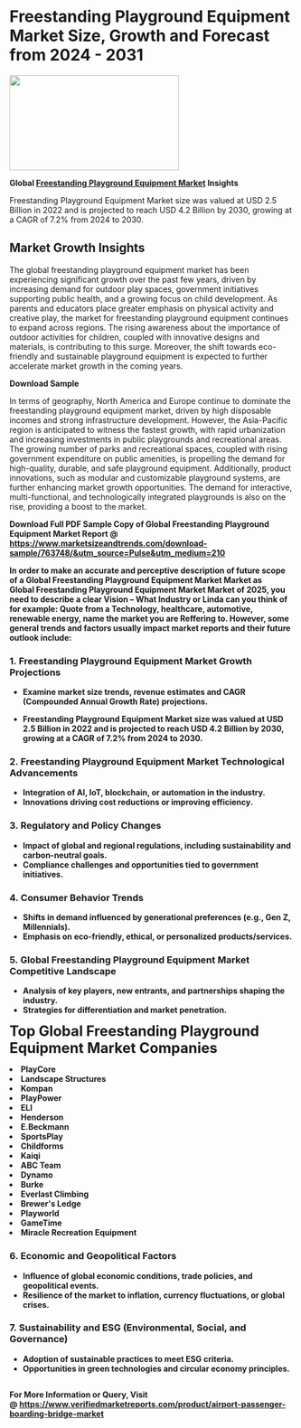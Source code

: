 <H1>Freestanding Playground Equipment Market Size, Growth and Forecast from 2024 - 2031</H1><img class="aligncenter size-medium wp-image-584254" src="https://thirdeyenews.in/wp-content/uploads/2024/09/Global-Market-Research-300x168.jpeg" alt="" width="300" height="168" /><p><strong>Global&nbsp;<a href="https://www.marketsizeandtrends.com/download-sample/763748/&amp;utm_source=Pulse&amp;utm_medium=210">Freestanding Playground Equipment Market</a> Insights</strong></p><p>Freestanding Playground Equipment Market size was valued at USD 2.5 Billion in 2022 and is projected to reach USD 4.2 Billion by 2030, growing at a CAGR of 7.2% from 2024 to 2030.</p><p><h2>Market Growth Insights</h2> <p>The global freestanding playground equipment market has been experiencing significant growth over the past few years, driven by increasing demand for outdoor play spaces, government initiatives supporting public health, and a growing focus on child development. As parents and educators place greater emphasis on physical activity and creative play, the market for freestanding playground equipment continues to expand across regions. The rising awareness about the importance of outdoor activities for children, coupled with innovative designs and materials, is contributing to this surge. Moreover, the shift towards eco-friendly and sustainable playground equipment is expected to further accelerate market growth in the coming years.</p> <p><strong>Download Sample</strong></p> <p>In terms of geography, North America and Europe continue to dominate the freestanding playground equipment market, driven by high disposable incomes and strong infrastructure development. However, the Asia-Pacific region is anticipated to witness the fastest growth, with rapid urbanization and increasing investments in public playgrounds and recreational areas. The growing number of parks and recreational spaces, coupled with rising government expenditure on public amenities, is propelling the demand for high-quality, durable, and safe playground equipment. Additionally, product innovations, such as modular and customizable playground systems, are further enhancing market growth opportunities. The demand for interactive, multi-functional, and technologically integrated playgrounds is also on the rise, providing a boost to the market. <p><strong></p><p><span class=""><strong>Download Full PDF Sample Copy of Global Freestanding Playground Equipment Market Report</strong> @ <a href="https://www.marketsizeandtrends.com/download-sample/763748/&amp;utm_source=Pulse&amp;utm_medium=210" target="_blank">https://www.marketsizeandtrends.com/download-sample/763748/&amp;utm_source=Pulse&amp;utm_medium=210</a></span></p><p>In order to make an accurate and perceptive description of future scope of a Global&nbsp;Freestanding Playground Equipment Market Market as Global&nbsp;Freestanding Playground Equipment Market Market of 2025, you need to describe a clear Vision &ndash; What Industry or Linda can you think of for example: Quote from a Technology, healthcare, automotive, renewable energy, name the market you are Reffering to. However, some general trends and factors usually impact market reports and their future outlook include:</p><h3>1.&nbsp;<strong>Freestanding Playground Equipment Market Growth Projections</strong></h3><ul><li>Examine market size trends, revenue estimates and CAGR (Compounded Annual Growth Rate) projections.</li><li><p>Freestanding Playground Equipment Market size was valued at USD 2.5 Billion in 2022 and is projected to reach USD 4.2 Billion by 2030, growing at a CAGR of 7.2% from 2024 to 2030.</p></li></ul><h3>2.&nbsp;<strong>Freestanding Playground Equipment Market Technological Advancements</strong></h3><ul><li>Integration of AI, IoT, blockchain, or automation in the industry.</li><li>Innovations driving cost reductions or improving efficiency.</li></ul><h3>3.&nbsp;<strong>Regulatory and Policy Changes</strong></h3><ul><li>Impact of global and regional regulations, including sustainability and carbon-neutral goals.</li><li>Compliance challenges and opportunities tied to government initiatives.</li></ul><h3>4.&nbsp;<strong>Consumer Behavior Trends</strong></h3><ul><li>Shifts in demand influenced by generational preferences (e.g., Gen Z, Millennials).</li><li>Emphasis on eco-friendly, ethical, or personalized products/services.</li></ul><h3>5.&nbsp;<strong>Global Freestanding Playground Equipment Market Competitive Landscape</strong></h3><ul><li>Analysis of key players, new entrants, and partnerships shaping the industry.</li><li>Strategies for differentiation and market penetration.</li></ul><p data-pm-slice="1 1 []"><span style="color: inherit; font-family: inherit; font-size: 25px;">Top Global Freestanding Playground Equipment Market Companies</span></p><div class="" data-test-id=""><p><li>PlayCore</li><li> Landscape Structures</li><li> Kompan</li><li> PlayPower</li><li> ELI</li><li> Henderson</li><li> E.Beckmann</li><li> SportsPlay</li><li> Childforms</li><li> Kaiqi</li><li> ABC Team</li><li> Dynamo</li><li> Burke</li><li> Everlast Climbing</li><li> Brewer's Ledge</li><li> Playworld</li><li> GameTime</li><li> Miracle Recreation Equipment</li></p></div><h3>6.&nbsp;<strong>Economic and Geopolitical Factors</strong></h3><ul><li>Influence of global economic conditions, trade policies, and geopolitical events.</li><li>Resilience of the market to inflation, currency fluctuations, or global crises.</li></ul><h3>7.&nbsp;<strong>Sustainability and ESG (Environmental, Social, and Governance)</strong></h3><ul><li>Adoption of sustainable practices to meet ESG criteria.</li><li>Opportunities in green technologies and circular economy principles.</li></ul><h2><strong style="font-size: 14px;">For More Information or Query, Visit @&nbsp;</strong><a style="background-color: #ffffff; font-size: 14px;" href="https://www.marketsizeandtrends.com/report/freestanding-playground-equipment-market/" target="_blank">https://www.verifiedmarketreports.com/product/airport-passenger-boarding-bridge-market</a></h2>
